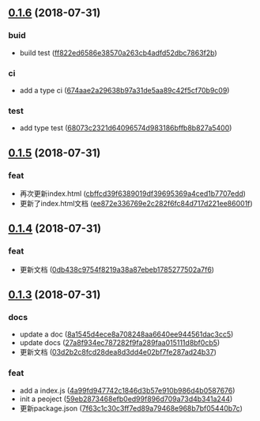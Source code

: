 ## [0.1.6](https://github.com/yelin2016/log3/compare/v0.1.5...v0.1.6) (2018-07-31)


### buid

* build test ([ff822ed6586e38570a263cb4adfd52dbc7863f2b](https://github.com/yelin2016/log3/commit/ff822ed6586e38570a263cb4adfd52dbc7863f2b))

### ci

* add a type ci ([674aae2a29638b97a31de5aa89c42f5cf70b9c09](https://github.com/yelin2016/log3/commit/674aae2a29638b97a31de5aa89c42f5cf70b9c09))

### test

* add type test ([68073c2321d64096574d983186bffb8b827a5400](https://github.com/yelin2016/log3/commit/68073c2321d64096574d983186bffb8b827a5400))



## [0.1.5](https://github.com/yelin2016/log3/compare/v0.1.4...v0.1.5) (2018-07-31)


### feat

* 再次更新index.html ([cbffcd39f6389019df39695369a4ced1b7707edd](https://github.com/yelin2016/log3/commit/cbffcd39f6389019df39695369a4ced1b7707edd))
* 更新了index.html文档 ([ee872e336769e2c282f6fc84d717d221ee86001f](https://github.com/yelin2016/log3/commit/ee872e336769e2c282f6fc84d717d221ee86001f))



## [0.1.4](https://github.com/yelin2016/log3/compare/v0.1.3...v0.1.4) (2018-07-31)


### feat

* 更新文档 ([0db438c9754f8219a38a87ebeb1785277502a7f6](https://github.com/yelin2016/log3/commit/0db438c9754f8219a38a87ebeb1785277502a7f6))



## [0.1.3](https://github.com/yelin2016/log3/compare/59eb2873468efb0ed99f896d709a73d4b341a244...v0.1.3) (2018-07-31)


### docs

* update a doc ([8a1545d4ece8a708248aa6640ee944561dac3cc5](https://github.com/yelin2016/log3/commit/8a1545d4ece8a708248aa6640ee944561dac3cc5))
* update docs ([27a8f934ec787282f9fa289faa015111d8bf0cb5](https://github.com/yelin2016/log3/commit/27a8f934ec787282f9fa289faa015111d8bf0cb5))
* 更新文档 ([03d2b2c8fcd28dea8d3dd4e02bf7fe287ad24b37](https://github.com/yelin2016/log3/commit/03d2b2c8fcd28dea8d3dd4e02bf7fe287ad24b37))

### feat

* add a index.js ([4a99fd947742c1846d3b57e910b986d4b0587676](https://github.com/yelin2016/log3/commit/4a99fd947742c1846d3b57e910b986d4b0587676))
* init a peoject ([59eb2873468efb0ed99f896d709a73d4b341a244](https://github.com/yelin2016/log3/commit/59eb2873468efb0ed99f896d709a73d4b341a244))
* 更新package.json ([7f63c1c30c3ff7ed89a79468e968b7bf05440b7c](https://github.com/yelin2016/log3/commit/7f63c1c30c3ff7ed89a79468e968b7bf05440b7c))



